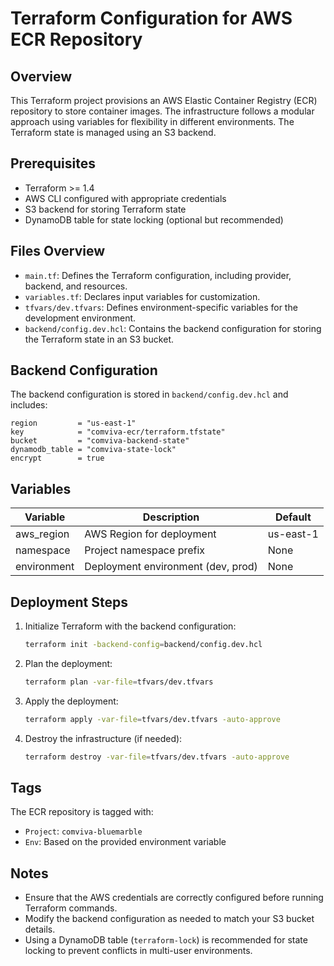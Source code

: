 # Terraform Configuration for AWS ECR Repository

## Overview

This Terraform project provisions an AWS Elastic Container Registry (ECR) repository to store container images. The infrastructure follows a modular approach using variables for flexibility in different environments. The Terraform state is managed using an S3 backend.

## Prerequisites

- Terraform >= 1.4
- AWS CLI configured with appropriate credentials
- S3 backend for storing Terraform state
- DynamoDB table for state locking (optional but recommended)

## Files Overview

- `main.tf`: Defines the Terraform configuration, including provider, backend, and resources.
- `variables.tf`: Declares input variables for customization.
- `tfvars/dev.tfvars`: Defines environment-specific variables for the development environment.
- `backend/config.dev.hcl`: Contains the backend configuration for storing the Terraform state in an S3 bucket.

## Backend Configuration

The backend configuration is stored in `backend/config.dev.hcl` and includes:

```hcl
region         = "us-east-1"
key            = "comviva-ecr/terraform.tfstate"
bucket         = "comviva-backend-state"
dynamodb_table = "comviva-state-lock"
encrypt        = true
```

## Variables

| Variable    | Description                        | Default   |
| ----------- | ---------------------------------- | --------- |
| aws_region  | AWS Region for deployment          | us-east-1 |
| namespace   | Project namespace prefix           | None      |
| environment | Deployment environment (dev, prod) | None      |

## Deployment Steps

1. Initialize Terraform with the backend configuration:
   ```sh
   terraform init -backend-config=backend/config.dev.hcl
   ```
2. Plan the deployment:
   ```sh
   terraform plan -var-file=tfvars/dev.tfvars
   ```
3. Apply the deployment:
   ```sh
   terraform apply -var-file=tfvars/dev.tfvars -auto-approve
   ```
4. Destroy the infrastructure (if needed):
   ```sh
   terraform destroy -var-file=tfvars/dev.tfvars -auto-approve
   ```

## Tags

The ECR repository is tagged with:

- `Project`: `comviva-bluemarble`
- `Env`: Based on the provided environment variable

## Notes

- Ensure that the AWS credentials are correctly configured before running Terraform commands.
- Modify the backend configuration as needed to match your S3 bucket details.
- Using a DynamoDB table (`terraform-lock`) is recommended for state locking to prevent conflicts in multi-user environments.
